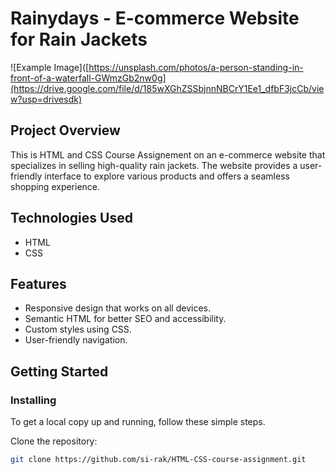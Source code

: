 # Rainydays - E-commerce Website for Rain Jackets

![Example Image]([https://unsplash.com/photos/a-person-standing-in-front-of-a-waterfall-GWmzGb2nw0g](https://drive.google.com/file/d/185wXGhZSSbjnnNBCrY1Ee1_dfbF3jcCb/view?usp=drivesdk)





## Project Overview

This is HTML and CSS Course Assignement on an e-commerce website that specializes in selling high-quality rain jackets. The website provides a user-friendly interface to explore various products and offers a seamless shopping experience.

## Technologies Used

- HTML
- CSS

## Features

- Responsive design that works on all devices.
- Semantic HTML for better SEO and accessibility.
- Custom styles using CSS.
- User-friendly navigation.

## Getting Started

### Installing
To get a local copy up and running, follow these simple steps.

 Clone the repository:
   ```bash
   git clone https://github.com/si-rak/HTML-CSS-course-assignment.git
   ```
